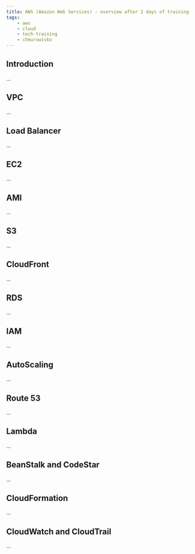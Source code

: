 ```yaml
---
title: AWS (Amazon Web Services) - overview after 2 days of training
tags:
    - aws
    - cloud
    - tech-training
    - chmurowisko
---
```


Introduction
------------

...

VPC
---

...

Load Balancer
-------------

...

EC2
---

...

AMI
---

...

S3
--

...

CloudFront
----------

...

RDS
---

...

IAM
---

...

AutoScaling
-----------

...

Route 53
--------

...

Lambda
------

...

BeanStalk and CodeStar
----------------------

...

CloudFormation
--------------

...

CloudWatch and CloudTrail
-------------------------

...
